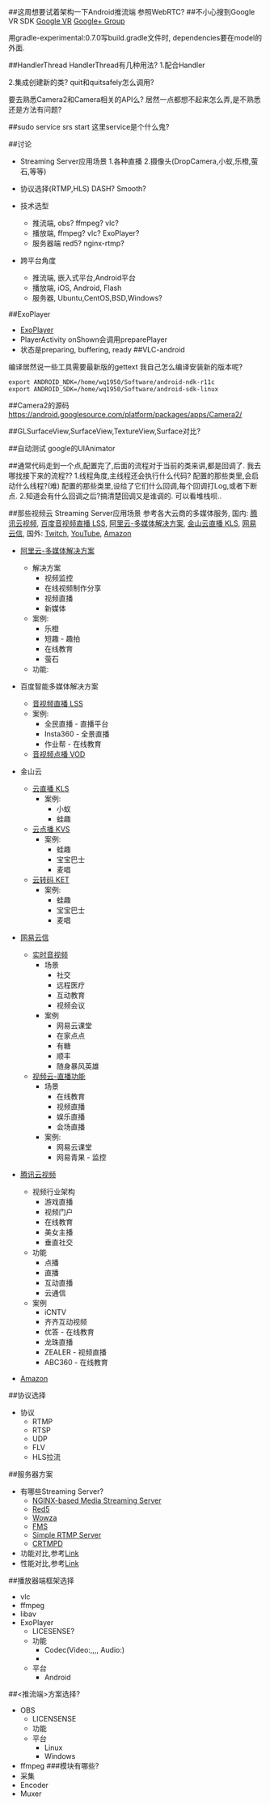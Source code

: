 ##这周想要试着架构一下Android推流端
  参照WebRTC?
##不小心搜到Google VR SDK
  [Google VR](https://developers.google.com/vr/)
  [Google+ Group](https://plus.google.com/communities/111524380182206513071)

用gradle-experimental:0.7.0写build.gradle文件时,
dependencies要在model的外面.

##HandlerThread
HandlerThread有几种用法?
  1.配合Handler
  
  2.集成创建新的类?
quit和quitsafely怎么调用?

要去熟悉Camera2和Camera相关的API么?
居然一点都想不起来怎么弄,是不熟悉还是方法有问题?


##sudo service srs start
这里service是个什么鬼?


##讨论
* Streaming Server应用场景
  1.各种直播
  2.摄像头(DropCamera,小蚁,乐橙,萤石,等等)

* 协议选择(RTMP,HLS) DASH? Smooth?

* 技术选型
  * 推流端, obs? ffmpeg? vlc?
  * 播放端, ffmpeg? vlc? ExoPlayer?
  * 服务器端 red5? nginx-rtmp?

* 跨平台角度
  * 推流端, 嵌入式平台,Android平台
  * 播放端, iOS, Android, Flash
  * 服务器, Ubuntu,CentOS,BSD,Windows?
  
 
##ExoPlayer
* [ExoPlayer](https://github.com/google/ExoPlayer)
* PlayerActivity
  onShown会调用preparePlayer
* 状态是preparing, buffering, ready
##VLC-android

编译居然说一些工具需要最新版的gettext
我自己怎么编译安装新的版本呢?
```
export ANDROID_NDK=/home/wq1950/Software/android-ndk-r11c
export ANDROID_SDK=/home/wq1950/Software/android-sdk-linux
```


##Camera2的源码
https://android.googlesource.com/platform/packages/apps/Camera2/

##GLSurfaceView,SurfaceView,TextureView,Surface对比?


##自动测试
google的UIAnimator

##通常代码走到一个点,配置完了,后面的流程对于当前的类来讲,都是回调了.
我去哪找接下来的流程??
1.线程角度,主线程还会执行什么代码?
配置的那些类里,会启动什么线程?(难)
配置的那些类里,设给了它们什么回调,每个回调打Log,或者下断点.
2.知道会有什么回调之后?搞清楚回调又是谁调的.
可以看堆栈呗..


##那些视频云
Streaming Server应用场景
参考各大云商的多媒体服务,
国内:
[腾讯云视频](https://www.qcloud.com/solution/video.html),
[百度音视频直播 LSS](https://bce.baidu.com/product/lss.html),
[阿里云-多媒体解决方案](https://media.aliyun.com/),
[金山云直播 KLS](https://www.ksyun.com/proservice/cloud_live),
[网易云信](http://netease.im/),
国外:
[Twitch](https://www.twitch.tv/),
[YouTube](https://www.youtube.com/),
[Amazon](https://aws.amazon.com/cn/?nc2=h_lg)

* [阿里云-多媒体解决方案](https://media.aliyun.com/)
  * 解决方案
    * 视频监控
    * 在线视频制作分享
    * 视频直播
    * 新媒体
  * 案例:
    * 乐橙
    * 短趣 - 趣拍
    * 在线教育
    * 萤石
  * 功能:

* 百度智能多媒体解决方案
  * [音视频直播 LSS](https://bce.baidu.com/product/lss.html)
  * 案例:
    * 全民直播 - 直播平台
    * Insta360 - 全景直播
    * 作业帮 - 在线教育
  * [音视频点播 VOD](https://bce.baidu.com/product/vod.html)

* 金山云
  * [云直播 KLS](https://www.ksyun.com/proservice/cloud_live)
    * 案例:
      * 小蚁
      * 蛙趣
  * [云点播 KVS](https://www.ksyun.com/proservice/cloud_broadcast)
    * 案例:
      * 蛙趣
      * 宝宝巴士
      * 麦唱
  * [云转码 KET](https://www.ksyun.com/proservice/cloud_transcode)
    * 案例:
      * 蛙趣
      * 宝宝巴士
      * 麦唱

* [网易云信](http://netease.im/)
  * [实时音视频](http://netease.im/netcall)
    * 场景
      * 社交
      * 远程医疗
      * 互动教育
      * 视频会议
    * 案例
      * 网易云课堂
      * 在家点点
      * 有糖
      * 顺丰
      * 随身暴风英雄
  * [视频云-直播功能](http://netease.im/vcloud)
    * 场景
      * 在线教育
      * 视频直播
      * 娱乐直播
      * 会场直播
    * 案例:
      * 网易云课堂
      * 网易青果 - 监控

* [腾讯云视频](https://www.qcloud.com/solution/video.html)
  * 视频行业架构
    * 游戏直播
    * 视频门户
    * 在线教育
    * 美女主播
    * 垂直社交
  * 功能
    * 点播
    * 直播
    * 互动直播
    * 云通信
  * 案例
    * iCNTV
    * 齐齐互动视频
    * 优答 - 在线教育
    * 龙珠直播
    * ZEALER - 视频直播
    * ABC360 - 在线教育

* [Amazon](https://aws.amazon.com/cn/?nc2=h_lg)


##协议选择
* 协议
  * RTMP
  * RTSP
  * UDP
  * FLV
  * HLS拉流
  
##服务器方案
* 有哪些Streaming Server?
  * [NGINX-based Media Streaming Server](https://github.com/arut/nginx-rtmp-module)
  * [Red5]()
  * [Wowza]()
  * [FMS]()
  * [Simple RTMP Server](https://github.com/ossrs/srs)
  * [CRTMPD]()
* 功能对比,参考[Link](https://github.com/ossrs/srs/tree/2.0release#compare)
* 性能对比,参考[Link](https://github.com/ossrs/srs/tree/2.0release#performance)


##播放器端框架选择
* vlc
* ffmpeg
* libav
* ExoPlayer
  * LICESENSE?
  * 功能
    * Codec(Video:,,,, Audio:)
    * 
  * 平台
    * Android

##<推流端>方案选择?
* OBS
  * LICENSENSE
  * 功能 
  * 平台
    * Linux
    * Windows
* ffmpeg
###模块有哪些?
* 采集
* Encoder
* Muxer
